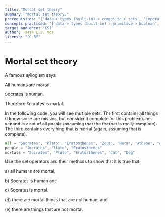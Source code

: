 ```yaml
---
title: "Mortal set theory"
summary: "Mortal set theory."
prerequisites: "['data > types (built-in) > composite > sets', 'imperative programming > variables > variable declaration', 'imperative programming > variables > assignment']"
concepts practised: "['data > types (built-in) > primitive > boolean', 'data > types (built-in) > composite > sets', 'control flow > conditionals', 'control flow > loops']"
target audience: "CS1"
author: Tanja E.J. Vos
license: "CC-BY"
...
```


# Mortal set theory

A famous syllogism says:

All humans are mortal.

Socrates is human.

Therefore Socrates is mortal.

In the following code, you will see multiple sets. 
The first contains all things (I know some are missing, but consider it complete for this problem). 
he second is a set of all people (assuming that the first set is really complete).
The third contains everything that is mortal (again, assuming that is complete).

```python
all = "Socrates", "Plato", "Eratosthenes", "Zeus", "Hera", "Athene", "Acropolis", "Cat", "Dog" 
people = "Socrates", "Plato", "Eratosthenes" 
mortals = "Socrates", "Plato", "Eratosthenes", "Cat", "Dog"
```

Use the set operators and their methods to show that it is true
that:

a\) all humans are mortal,

b\) Socrates is human and

c\) Socrates is mortal.

\(d\) there are mortal things that are not human, and

\(e\) there are things that are not mortal.
